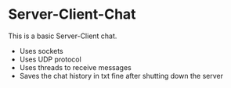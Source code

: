 # Server-Client-Chat
This is a basic Server-Client chat.
* Uses sockets
* Uses UDP protocol
* Uses threads to receive messages
* Saves the chat history in txt fine after shutting down the server
